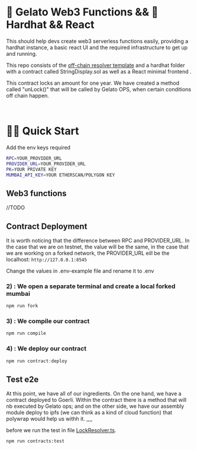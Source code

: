# 🍦 Gelato Web3 Functions && 👷 Hardhat && React

This  should help devs create web3 serverless functions easily, providing a hardhat instance, a basic react UI and the required infrastructure to get up and running.

This repo consists of the [off-chain resolver template](https://github.com/gelatodigital/off-chain-resolver-template) and a hardhat folder with a contract called StringDisplay.sol as well as a React minimal frontend .

This contract locks an amount for one year. We have created a method called "unLock()" that will be called by Gelato OPS, when certain conditions off chain happen.



&nbsp;

# 🏄‍♂️ Quick Start

Add the env keys required

```bash
RPC=YOUR_PROVIDER_URL
PROVIDER_URL=YOUR_PROVIDER_URL
PK=YOUR PRIVATE KEY
MUMBAI_API_KEY=YOUR ETHERSCAN/POLYGON KEY
```

## Web3 functions

//TODO

## Contract Deployment


It is worth noticing that the difference between RPC and PROVIDER_URL. In the case that we are on testnet, the value will be the same, in the case that we are working on a forked network, the PROVIDER_URL eill be the localhost: `http://127.0.0.1:8545`

Change the values in .env-example file and rename it to .env
&nbsp;

### 2) : We open a separate terminal and create a local forked mumbai

```javascript
npm run fork
```

### 3) : We compile our contract

```javascript
npm run compile
```

### 4) : We deploy our contract

```javascript
npm run contract:deploy
```




## Test e2e 

At this point, we have all of our ingredients. On the one hand, we have a contract deployed to Goerli. Within the contract there is a method that will nb executed by Gelato ops; and on the other side, we have our assembly module deploy to ipfs (we can think as a kind of cloud function) that polywrap would help us withh it. ,,,,

before we run the test in file [LockResolver.ts](https://github.com/donoso-eth/off-chain/blob/master/hardhat/test/LockResolver.ts).


```javasript
npm run contracts:test
```

